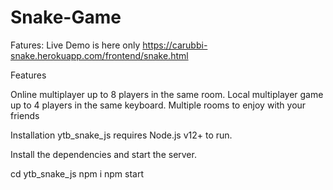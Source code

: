 # Snake-Game
Fatures:
Live Demo is here only https://carubbi-snake.herokuapp.com/frontend/snake.html

Features

Online multiplayer up to 8 players in the same room.
Local multiplayer game up to 4 players in the same keyboard.
Multiple rooms to enjoy with your friends

Installation
ytb_snake_js requires Node.js v12+ to run.

Install the dependencies and start the server.

cd ytb_snake_js 
npm i
npm start
